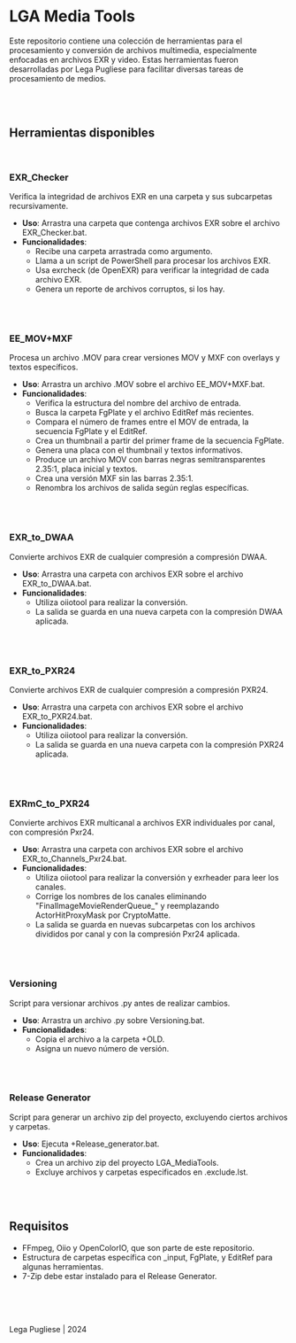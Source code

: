 # LGA Media Tools

Este repositorio contiene una colección de herramientas para el procesamiento y conversión de archivos multimedia, especialmente enfocadas en archivos EXR y video. Estas herramientas fueron desarrolladas por Lega Pugliese para facilitar diversas tareas de procesamiento de medios.

<br><br>

## Herramientas disponibles

<br>

### EXR_Checker

Verifica la integridad de archivos EXR en una carpeta y sus subcarpetas recursivamente.

- **Uso**: Arrastra una carpeta que contenga archivos EXR sobre el archivo EXR_Checker.bat.
- **Funcionalidades**:
  - Recibe una carpeta arrastrada como argumento.
  - Llama a un script de PowerShell para procesar los archivos EXR.
  - Usa exrcheck (de OpenEXR) para verificar la integridad de cada archivo EXR.
  - Genera un reporte de archivos corruptos, si los hay.

<br><br>

### EE_MOV+MXF

Procesa un archivo .MOV para crear versiones MOV y MXF con overlays y textos específicos.

- **Uso**: Arrastra un archivo .MOV sobre el archivo EE_MOV+MXF.bat.
- **Funcionalidades**:
  - Verifica la estructura del nombre del archivo de entrada.
  - Busca la carpeta FgPlate y el archivo EditRef más recientes.
  - Compara el número de frames entre el MOV de entrada, la secuencia FgPlate y el EditRef.
  - Crea un thumbnail a partir del primer frame de la secuencia FgPlate.
  - Genera una placa con el thumbnail y textos informativos.
  - Produce un archivo MOV con barras negras semitransparentes 2.35:1, placa inicial y textos.
  - Crea una versión MXF sin las barras 2.35:1.
  - Renombra los archivos de salida según reglas específicas.

<br><br>

### EXR_to_DWAA

Convierte archivos EXR de cualquier compresión a compresión DWAA.

- **Uso**: Arrastra una carpeta con archivos EXR sobre el archivo EXR_to_DWAA.bat.
- **Funcionalidades**:
  - Utiliza oiiotool para realizar la conversión.
  - La salida se guarda en una nueva carpeta con la compresión DWAA aplicada.

<br><br>

### EXR_to_PXR24

Convierte archivos EXR de cualquier compresión a compresión PXR24.

- **Uso**: Arrastra una carpeta con archivos EXR sobre el archivo EXR_to_PXR24.bat.
- **Funcionalidades**:
  - Utiliza oiiotool para realizar la conversión.
  - La salida se guarda en una nueva carpeta con la compresión PXR24 aplicada.

<br><br>

### EXRmC_to_PXR24

Convierte archivos EXR multicanal a archivos EXR individuales por canal, con compresión Pxr24.

- **Uso**: Arrastra una carpeta con archivos EXR sobre el archivo EXR_to_Channels_Pxr24.bat.
- **Funcionalidades**:
  - Utiliza oiiotool para realizar la conversión y exrheader para leer los canales.
  - Corrige los nombres de los canales eliminando "FinalImageMovieRenderQueue_" y reemplazando ActorHitProxyMask por CryptoMatte.
  - La salida se guarda en nuevas subcarpetas con los archivos divididos por canal y con la compresión Pxr24 aplicada.

<br><br>

### Versioning

Script para versionar archivos .py antes de realizar cambios.

- **Uso**: Arrastra un archivo .py sobre Versioning.bat.
- **Funcionalidades**:
  - Copia el archivo a la carpeta +OLD.
  - Asigna un nuevo número de versión.

<br><br>

### Release Generator

Script para generar un archivo zip del proyecto, excluyendo ciertos archivos y carpetas.

- **Uso**: Ejecuta +Release_generator.bat.
- **Funcionalidades**:
  - Crea un archivo zip del proyecto LGA_MediaTools.
  - Excluye archivos y carpetas especificados en .exclude.lst.

<br><br>

## Requisitos

- FFmpeg, Oiio y OpenColorIO, que son parte de este repositorio.
- Estructura de carpetas específica con _input, FgPlate, y EditRef para algunas herramientas.
- 7-Zip debe estar instalado para el Release Generator.

<br><br><br>

Lega Pugliese | 2024
